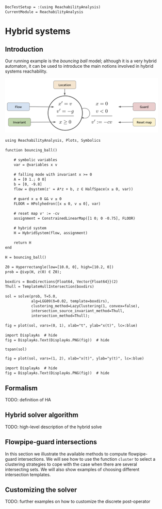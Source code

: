 ```@meta
DocTestSetup = :(using ReachabilityAnalysis)
CurrentModule = ReachabilityAnalysis
```

# Hybrid systems

## Introduction

Our running example is the *bouncing ball* model; although it is a very hybrid automaton,
it can be used to introduce the main notions involved in hybrid systems reachability.

![Hybrid automaton of the bouncing ball model](../assets/bouncing_ball_annotations.png)

```@example bouncing_ball
using ReachabilityAnalysis, Plots, Symbolics

function bouncing_ball()

    # symbolic variables
    var = @variables x v

    # falling mode with invariant x >= 0
    A = [0 1.; 0 0]
    b = [0, -9.8]
    flow = @system(z' = A*z + b, z ∈ HalfSpace(x ≥ 0, var))

    # guard x ≤ 0 && v ≤ 0
    FLOOR = HPolyhedron([x ≤ 0, v ≤ 0], var)

    # reset map v⁺ := -cv
    assignment = ConstrainedLinearMap([1 0; 0 -0.75], FLOOR)

    # hybrid system
    H = HybridSystem(flow, assignment)

    return H
end

H = bouncing_ball()

Z0 = Hyperrectangle(low=[10.0, 0], high=[10.2, 0])
prob = @ivp(H, z(0) ∈ Z0);

boxdirs = BoxDirections{Float64, Vector{Float64}}(2)
Thull = TemplateHullIntersection(boxdirs)

sol = solve(prob, T=5.0,
            alg=LGG09(δ=0.02, template=boxdirs),
            clustering_method=LazyClustering(1, convex=false),
            intersection_source_invariant_method=Thull,
            intersection_method=Thull);

fig = plot(sol, vars=(0, 1), xlab="t", ylab="x(t)", lc=:blue)

import DisplayAs  # hide
fig = DisplayAs.Text(DisplayAs.PNG(fig))  # hide
```

```@example bouncing_ball
tspan(sol)
```

```@example bouncing_ball
fig = plot(sol, vars=(1, 2), xlab="x(t)", ylab="y(t)", lc=:blue)

import DisplayAs  # hide
fig = DisplayAs.Text(DisplayAs.PNG(fig))  # hide
```

## Formalism

TODO: definition of HA

## Hybrid solver algorithm

TODO: high-level description of the hybrid solve

## Flowpipe-guard intersections

In this section we illustrate the available methods to compute flowpipe-guard intersections. We will see how to use the function `cluster` to select a clustering strategies to cope with the case when there are several intersecting sets. We will also show examples of choosing different intersection templates.

## Customizing the solver

TODO: further examples on how to customize the discrete post-operator

